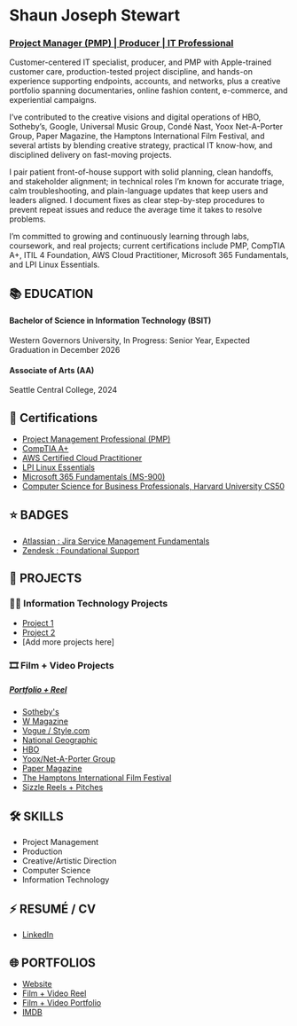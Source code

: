 # Shaun Joseph Stewart 
### [Project Manager (PMP) | Producer | IT Professional](http://www.linkedin.com/in/shaunjosephstewart)

Customer-centered IT specialist, producer, and PMP with Apple-trained customer care, production-tested project discipline, and hands-on experience supporting endpoints, accounts, and networks, plus a creative portfolio spanning documentaries, online fashion content, e-commerce, and experiential campaigns. 

I’ve contributed to the creative visions and digital operations of HBO, Sotheby’s, Google, Universal Music Group, Condé Nast, Yoox Net-A-Porter Group, Paper Magazine, the Hamptons International Film Festival, and several artists by blending creative strategy, practical IT know-how, and disciplined delivery on fast-moving projects. 

I pair patient front-of-house support with solid planning, clean handoffs, and stakeholder alignment; in technical roles I’m known for accurate triage, calm troubleshooting, and plain-language updates that keep users and leaders aligned. I document fixes as clear step-by-step procedures to prevent repeat issues and reduce the average time it takes to resolve problems.

I’m committed to growing and continuously learning through labs, coursework, and real projects; current certifications include PMP, CompTIA A+, ITIL 4 Foundation, AWS Cloud Practitioner, Microsoft 365 Fundamentals, and LPI Linux Essentials.


##
## 📚 EDUCATION

#### Bachelor of Science in Information Technology (BSIT)
Western Governors University, In Progress: Senior Year, Expected Graduation in December 2026

#### Associate of Arts (AA)
Seattle Central College, 2024


##
## 📜 Certifications

-  [Project Management Professional (PMP)](https://www.credly.com/badges/96b9bd60-9e60-40ba-950c-55433c63a4d0/public_url)
-  [CompTIA A+](https://www.credly.com/badges/cc51fc4b-cf2d-4d7b-8b79-a4f26e17b57f/linked_in_profile)
-  [AWS Certified Cloud Practitioner](https://www.credly.com/badges/160256c3-c7ac-4ad5-accf-6de5ae7cf4d2/linked_in_profile)
-  [LPI Linux Essentials](https://www.credly.com/badges/cad1596b-6f50-4b72-b575-f90bcb03b1db/linked_in_profile)
-  [Microsoft 365 Fundamentals (MS-900)](https://learn.microsoft.com/en-us/users/shaunjosephstewart-8076/credentials/2838c3e084e12475)
-  [Computer Science for Business Professionals, Harvard University CS50](https://certificates.cs50.io/954ec01c-cf18-486e-97a2-da8fba59bc1d)


##
## ⭐ BADGES

-  [Atlassian : Jira Service Management Fundamentals](https://university.atlassian.com/student/award/m48Mrzu7ZXr4Mt93WuzJwwXN)
-  [Zendesk : Foundational Support](https://www.credly.com/badges/ffc2aa0c-4a03-48f7-a853-e263ef754b78)


##
## 💼 PROJECTS

### 👨‍💻 Information Technology Projects
- [Project 1](#)
- [Project 2](#)
- [Add more projects here]

### 🎞  Film + Video Projects
##### [Portfolio + Reel](http://shaunjosephstewart.com)
- [Sotheby's](https://www.youtube.com/watch?v=MfxGx9C8iu8&list=PL8-y-WpfGSQuuY657by64SuF-EmZtXHkD&pp=gAQB)
- [W Magazine](https://www.youtube.com/watch?v=qzefjYxAKCE&list=PL8-y-WpfGSQsETpU9ryJoBWL7EaDk9Vtn&pp=gAQB)
- [Vogue / Style.com](https://www.youtube.com/watch?v=mSJxWpFhESc&list=PL8-y-WpfGSQuKub2sWjAWT-ppyo-pDF0z&pp=gAQB0gcJCaIEOCosWNin)
- [National Geographic](https://www.youtube.com/watch?v=ppHBvpTHqs0&list=PL8-y-WpfGSQttqsbRhrcMD1iAU4x3uYYz&pp=gAQB0gcJCaIEOCosWNin)
- [HBO](https://www.youtube.com/watch?v=dFTJhFiY6iU&list=PL8-y-WpfGSQuVSNv4FS1icnheOWNRqKkn&pp=gAQB0gcJCaIEOCosWNin)
- [Yoox/Net-A-Porter Group](https://www.youtube.com/watch?v=HmCbSlcGd4E&list=PL8-y-WpfGSQsgqh-Rz8hsbg33HFoUQd0Z&pp=gAQB)
- [Paper Magazine](https://www.youtube.com/watch?v=T9DZL0B12Yk&list=PL8-y-WpfGSQv5nHmSHdQqwFYW_r5q6ZYN&pp=gAQB)
- [The Hamptons International Film Festival](https://www.youtube.com/watch?v=wyTTdzwJ9Ek&list=PL8-y-WpfGSQta-8ULyW_0xAN9DoErB7-i&pp=gAQB)
- [Sizzle Reels + Pitches](https://www.youtube.com/watch?v=MfxGx9C8iu8&list=PL8-y-WpfGSQsY7yVKzVfiCBKJRIhswc7H&pp=gAQB)


##
## 🛠️ SKILLS

- Project Management
- Production
- Creative/Artistic Direction
- Computer Science
- Information Technology


##
## ⚡ RESUMÉ / CV

- [LinkedIn](https://www.linkedin.com/in/shaunjosephstewart/)


##
## 🌐 PORTFOLIOS
- [Website](http://shaunjosephstewart.com)
- [Film + Video Reel](https://www.youtube.com/watch?v=k9BX95vbzd0)
- [Film + Video Portfolio](https://www.youtube.com/@shaunjosephstewart/playlists)
- [IMDB](https://www.imdb.com/name/nm10025509/)


<!--
**shaunjosephstewart/shaunjosephstewart** is a ✨ _special_ ✨ repository because its `README.md` (this file) appears on your GitHub profile.

Here are some ideas to get you started:

- 🔭 I’m currently working on ...
- 🌱 I’m currently learning ...
- 👯 I’m looking to collaborate on ...
- 🤔 I’m looking for help with ...
- 💬 Ask me about ...
- 📫 How to reach me: ...
- 😄 Pronouns: ...
- ⚡ Fun fact: ...
-->
